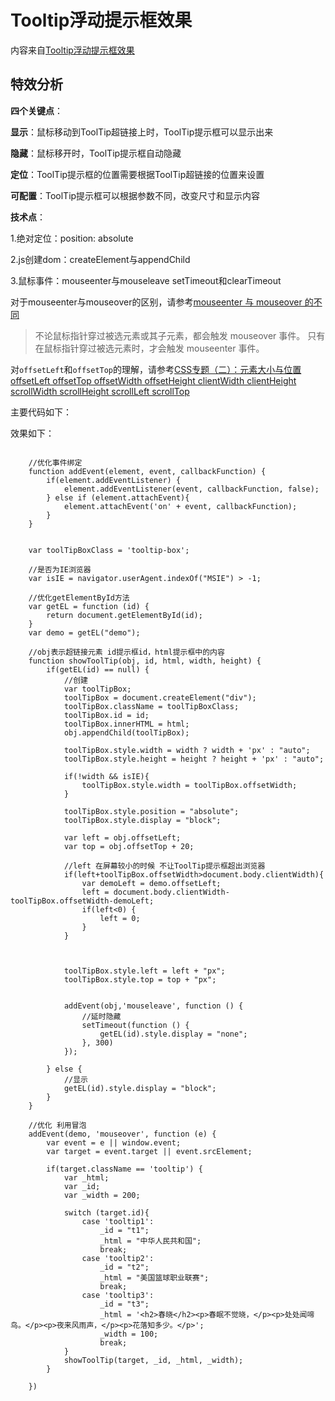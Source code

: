 # Tooltip浮动提示框效果

内容来自[Tooltip浮动提示框效果](http://www.imooc.com/learn/120)

## 特效分析

**四个关键点**：

**显示**：鼠标移动到ToolTip超链接上时，ToolTip提示框可以显示出来

**隐藏**：鼠标移开时，ToolTip提示框自动隐藏

**定位**：ToolTip提示框的位置需要根据ToolTip超链接的位置来设置

**可配置**：ToolTip提示框可以根据参数不同，改变尺寸和显示内容


**技术点**：

1.绝对定位：position: absolute

2.js创建dom：createElement与appendChild

3.鼠标事件：mouseenter与mouseleave setTimeout和clearTimeout

对于mouseenter与mouseover的区别，请参考[mouseenter 与 mouseover 的不同](http://www.w3school.com.cn/tiy/t.asp?f=jquery_event_mouseenter_mouseover)

>不论鼠标指针穿过被选元素或其子元素，都会触发 mouseover 事件。
只有在鼠标指针穿过被选元素时，才会触发 mouseenter 事件。


对`offsetLeft`和`offsetTop`的理解，请参考[CSS专题（二）：元素大小与位置offsetLeft offsetTop offsetWidth offsetHeight clientWidth clientHeight scrollWidth scrollHeight scrollLeft scrollTop](http://www.cnblogs.com/fangjins/archive/2012/08/02/2619835.html)


主要代码如下：

效果如下：

![]()


```
    //优化事件绑定
    function addEvent(element, event, callbackFunction) {
        if(element.addEventListener) {
            element.addEventListener(event, callbackFunction, false);
        } else if (element.attachEvent){
            element.attachEvent('on' + event, callbackFunction);
        }
    }


    var toolTipBoxClass = 'tooltip-box';

    //是否为IE浏览器
    var isIE = navigator.userAgent.indexOf("MSIE") > -1;

    //优化getElementById方法
    var getEL = function (id) {
        return document.getElementById(id);
    }
    var demo = getEL("demo");

    //obj表示超链接元素 id提示框id，html提示框中的内容
    function showToolTip(obj, id, html, width, height) {
        if(getEL(id) == null) {
            //创建
            var toolTipBox;
            toolTipBox = document.createElement("div");
            toolTipBox.className = toolTipBoxClass;
            toolTipBox.id = id;
            toolTipBox.innerHTML = html;
            obj.appendChild(toolTipBox);

            toolTipBox.style.width = width ? width + 'px' : "auto";
            toolTipBox.style.height = height ? height + 'px' : "auto";

            if(!width && isIE){
                toolTipBox.style.width = toolTipBox.offsetWidth;
            }

            toolTipBox.style.position = "absolute";
            toolTipBox.style.display = "block";

            var left = obj.offsetLeft;
            var top = obj.offsetTop + 20;

            //left 在屏幕较小的时候 不让ToolTip提示框超出浏览器
            if(left+toolTipBox.offsetWidth>document.body.clientWidth){
                var demoLeft = demo.offsetLeft;
                left = document.body.clientWidth-toolTipBox.offsetWidth-demoLeft;
                if(left<0) {
                    left = 0;
                }
            }



            toolTipBox.style.left = left + "px";
            toolTipBox.style.top = top + "px";


            addEvent(obj,'mouseleave', function () {
                //延时隐藏
                setTimeout(function () {
                    getEL(id).style.display = "none";
                }, 300)
            });

        } else {
            //显示
            getEL(id).style.display = "block";
        }
    }

    //优化 利用冒泡
    addEvent(demo, 'mouseover', function (e) {
        var event = e || window.event;
        var target = event.target || event.srcElement;

        if(target.className == 'tooltip') {
            var _html;
            var _id;
            var _width = 200;

            switch (target.id){
                case 'tooltip1':
                    _id = "t1";
                    _html = "中华人民共和国";
                    break;
                case 'tooltip2':
                    _id = "t2";
                    _html = "美国篮球职业联赛";
                    break;
                case 'tooltip3':
                    _id = "t3";
                    _html = '<h2>春晓</h2><p>春眠不觉晓，</p><p>处处闻啼鸟。</p><p>夜来风雨声，</p><p>花落知多少。</p>';
                    _width = 100;
                    break;
            }
            showToolTip(target, _id, _html, _width);
        }

    })
    
   
 ```
    
    
    


